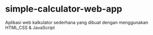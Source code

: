 # simple-calculator-web-app
Aplikasi web kalkulator sederhana yang dibuat dengan menggunakan HTML,CSS & JavaScript
